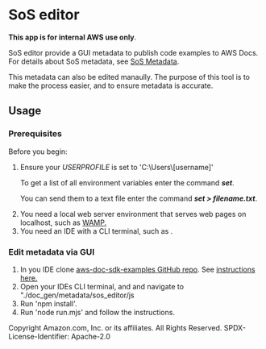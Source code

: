 # SoS editor    
**This app is for internal AWS use only**.

SoS editor provide a GUI metadata to publish code examples to AWS Docs.
For details about SoS metadata, see [SoS Metadata](https://w.amazon.com/bin/view/AWSDocs/CodeExamples/Team/SOS/).

This metadata can also be edited manaully. The purpose of this tool is to make the process easier, and to ensure metadata is accurate.

## Usage
<div>
<h3>Prerequisites</h3>
  <p id ="intro"><label class="thissize">Before you begin:</label><br>
  <ol>
   <li><p>Ensure your <i>USERPROFILE</i> is set to 'C:\Users\[username]' </p>
   <p>To get a list of all environment variables enter the command <i><b>set</b></i>.</p>
  <p>You can send them to a text file enter the command <i><b>set > filename.txt</b></i>.</p></li>
  <li>You need a local web server environment that serves web pages on localhost, such as <a href="https://blog.containerize.com/how-to-install-and-configure-wamp-server-on-windows/">WAMP.</a></li>
  <li>You need an IDE with a CLI terminal, such as <a href-"https://w.amazon.com/bin/view/IntelliJ"IntelliJ</a>.</li>
</ol>
<h3>Edit metadata via GUI</h3>
  <ol>
  <li>In you IDE clone <a href="https://github.com/brmur/aws-doc-sdk-examples">aws-doc-sdk-examples GitHub repo</a>. See <a href="https://docs.github.com/en/repositories/creating-and-managing-repositories/cloning-a-repository">instructions here.</a></li>
  <li>Open your IDEs CLI terminal, and and navigate to "./doc_gen/metadata/sos_editor/js</li>
  <li>Run 'npm install'.</li>
  <li>Run 'node run.mjs' and follow the instructions.</li>
  </ol>
</div>




Copyright Amazon.com, Inc. or its affiliates. 
All Rights Reserved. SPDX-License-Identifier: Apache-2.0


    
